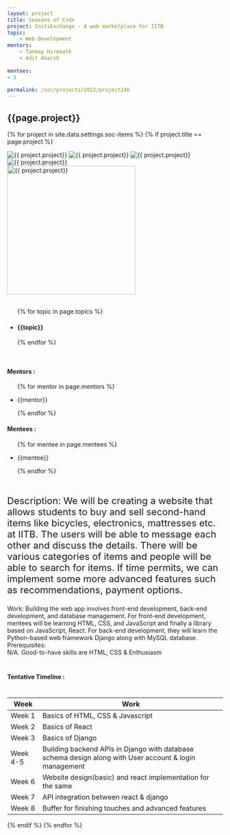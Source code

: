 ```yaml
---
layout: project
title: Seasons of Code
project: InstiExchange - A web marketplace for IITB
topic:
    - Web Development
mentors:
    - Tanmay Hiremath
    - Adit Akarsh   
    
mentees:
- 5 
    
permalink: /soc/projects/2022/project246
---
```


<h2 class="display1 m-3 p-3 text-center project-title">{{page.project}}</h2>

{% for project in site.data.settings.soc-items %}
{% if project.title == page.project %}

<div class ="img-soc d-block"> 
    <img src="{{ site.baseurl }}/{{ project.image }}" alt="{{ project.project}}" class="image-1">
    <img src="{{ site.baseurl }}/{{ project.image }}" alt="{{ project.project}}" class="image-2">
    <img src="{{ site.baseurl }}/{{ project.image }}" alt="{{ project.project}}" class="image-3">
    <img src="{{ site.baseurl }}/{{ project.image }}" alt="{{ project.project}}" class="image-4">
</div>
<div class = "mobile-img-soc">
  <img src="{{ site.baseurl }}/{{ project.image }}"  width = "300" height="300" alt="{{ project.project}}" class="border rounded">
  </div>
<div >
    <br>
    <ul>
        {% for topic in page.topics %}
        <li><h4 class="text-primary text-center topics">{{topic}}</h4></li>
        {% endfor %}
    </ul>
    <br>
    <h4 class="display3  ">Mentors :</h4> 
    <ul>
        {% for mentor in page.mentors %}
        <li><p class="lead">{{mentor}}</p></li>
        {% endfor %}
    </ul>
    <h4 class="display3  ">Mentees :</h4> 
    <ul>
        {% for mentee in page.mentees %}
        <li><p class="lead">{{mentee}}</p></li>
        {% endfor %}
    </ul>
</div>
<div>
    <p class="display3 project-desc" style = "font-size:22px;" >
        <br>
        Description: We will be creating a website that allows students to buy and sell second-hand items like bicycles, electronics, mattresses etc. at IITB. The users will be able to message each other and discuss the details. There will be various categories of items and people will be able to search for items. If time permits, we can implement some more advanced features such as recommendations, payment options.<br>
        </p>
        <p class="display3" style = "font-size:22px;" >
        
Work: Building the web app involves front-end development, back-end development, and database management. For front-end development, mentees will be learning HTML, CSS, and JavaScript and finally a library based on JavaScript, React.
For back-end development, they will learn the Python-based web framework Django along with MySQL database. 
<br>
Prerequisites:<br>
N/A. Good-to-have skills are HTML, CSS & Enthusiasm 
    </p>
</div>
<div class = "d-flex flex-wrap">
<div>
    <h4 class="display3" style="margin:40px 0px 40px 0px;">Tentative Timeline :</h4>
    <table class="table table-striped w-100">
    <thead>
        <tr>
        <th>Week</th>
        <th>Work</th>
        </tr>
    </thead>
    <tbody>
    <tr>
      <td>Week 1</td>
      <td>Basics of HTML, CSS & Javascript</td>     
    </tr>
    <tr>
      <td>Week 2</td>
      <td>Basics of React</td>
    </tr>
    <tr>
      <td>Week 3</td>
      <td>Basics of Django</td>
    </tr>
    <tr>
      <td>Week 4-5</td>
      <td>Building backend APIs in Django with database schema design along with User account & login management</td>
    </tr>
    <tr>
      <td>Week 6</td>
      <td>Website design(basic) and react implementation for the same</td>
    </tr>
    <tr>
      <td>Week 7</td>
      <td>API integration between react & django</td>
    </tr>
    <tr>
      <td>Week 8</td>
      <td>Buffer for finishing touches and advanced features</td>
    </tr>
    </tbody>
    </table>
</div>

</div>
{% endif %}
{% endfor %}
